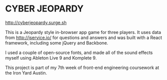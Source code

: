 # CYBER JEOPARDY

http://cyberjeopardy.surge.sh

This is a Jeopardy style in-browser app game for three players. It uses data from http://jservice.io/ for questions and answers and was built with a React framework, including some jQuery and Backbone.

I used a couple of open-source fonts, and made all of the sound effects myself using Ableton Live 9 and Komplete 9. 

This project is part of my 7th week of front-end engineering coursework at the Iron Yard Austin.
